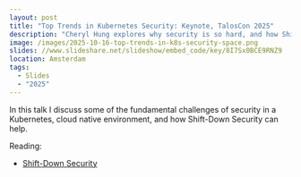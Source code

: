 ```yaml
---
layout: post
title: "Top Trends in Kubernetes Security: Keynote, TalosCon 2025"
description: "Cheryl Hung explores why security is so hard, and how Shift-Down security can help."
image: /images/2025-10-16-top-trends-in-k8s-security-space.png
slides: //www.slideshare.net/slideshow/embed_code/key/8I7Sx0BCE9RNZ9
location: Amsterdam
tags:
  - Slides
  - "2025"
---
```


In this talk I discuss some of the fundamental challenges of security in a Kubernetes, cloud native environment, and how Shift-Down Security can help.

Reading:
* [Shift-Down Security](https://github.com/kubernetes/sig-security/blob/main/sig-security-docs/papers/shift-down/shift-down-security.md)

